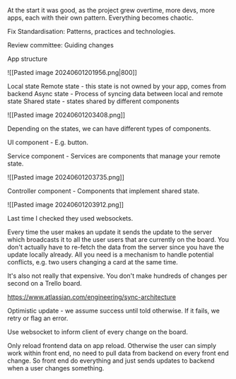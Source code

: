 At the start it was good, as the project grew overtime, more devs, more apps, each with their own pattern. Everything becomes chaotic.

Fix
Standardisation: Patterns, practices and technologies.

Review committee: Guiding changes


App structure

![[Pasted image 20240601201956.png|800]]



Local state
Remote state - this state is not owned by your app, comes from backend
Async state - Process of syncing data between local and remote state
Shared state - states shared by different components


![[Pasted image 20240601203408.png]]

Depending on the states, we can have different types of components.

UI component - E.g. button.

Service component - Services are components that manage your remote state.

![[Pasted image 20240601203735.png]]



Controller component - Components that implement shared state.

![[Pasted image 20240601203912.png]]


Last time I checked they used websockets.

Every time the user makes an update it sends the update to the server which broadcasts it to all the user users that are currently on the board. You don't actually have to re-fetch the data from the server since you have the update locally already. All you need is a mechanism to handle potential conflicts, e.g. two users changing a card at the same time.

It's also not really that expensive. You don't make hundreds of changes per second on a Trello board.


https://www.atlassian.com/engineering/sync-architecture




Optimistic update - we assume success until told otherwise. If it fails, we retry or flag an error.

Use websocket to inform client of every change on the board.

Only reload frontend data on app reload. Otherwise the user can simply work within front end, no need to pull data from backend on every front end change. So front end do everything and just sends updates to backend when a user changes something.


